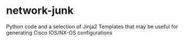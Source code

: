 # network-junk
Python code and a selection of Jinja2 Templates that may be useful for generating Cisco IOS/NX-OS configurations
